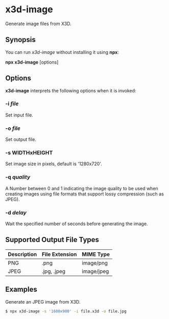 # x3d-image

Generate image files from X3D.

## Synopsis

You can run *x3d-image* without installing it using **npx**:

**npx x3d-image** \[options\]

## Options

**x3d-image** interprets the following options when it is invoked:

### -i *file*

Set input file.

### -o *file*

Set output file.

### -s WIDTHxHEIGHT

Set image size in pixels, default is '1280x720'.

### -q *quality*

A Number between 0 and 1 indicating the image quality to be used when creating images using file formats that support lossy compression (such as JPEG).

### -d *delay*

Wait the specified number of seconds before generating the image.

## Supported Output File Types

| Description | File Extension | MIME Type  |
|-------------|----------------|------------|
| PNG         | .png           | image/png  |
| JPEG        | .jpg, .jpeg    | image/jpeg |

## Examples

Generate an JPEG image from X3D.

```sh
$ npx x3d-image -s '1600x900' -i file.x3d -o file.jpg
```
